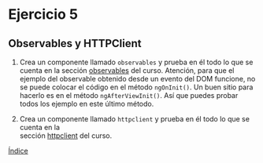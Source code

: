 # Ejercicio 5

## Observables y HTTPClient

1. Crea un componente llamado `observables` y prueba en él todo lo que se cuenta en la
   sección [observables](observables.md) del curso. 
   Atención, para que el ejemplo del observable obtenido desde un evento del DOM 
   funcione, no se puede colocar el código en el método `ngOnInit()`. Un buen sitio
   para hacerlo es en el método `ngAfterViewInit()`. Así que puedes probar todos los
   ejemplo en este último método.

2. Crea un componente llamado `httpclient` y prueba en él todo lo que se cuenta en la  
   sección [httpclient](httpclient.md) del curso.

[Índice](index.md)